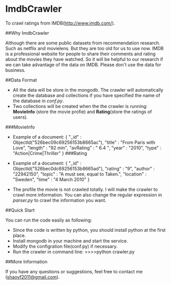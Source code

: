 ImdbCrawler
===========

To crawl ratings from IMDB(http://www.imdb.com/).

##Why ImdbCrawler

Although there are some public datasets from recommendation research. 
Such as netflix and movielens. But they are too old for us to use now. 
IMDB is a professional website for people to share their comments and 
rating about the movies they have watched. So it will be helpful to 
our research if we can take advantage of the data on IMDB. Please 
don't use the data for business.

##Data Format

* All the data will be store in the mongodb. The crawler will automatically
create the database and collections if you have specified the name of the
database in *conf.py*.
* Two collections will be created when the the crawler is running: **MovieInfo**
(store the movie profie) and **Rating**(store the ratings of users).

###MovieInfo
* Example of a document:
{ "_id" : ObjectId("526bec09c69256153b8665ac"), "title" : "From Paris with Love", "length" : "92 min", "avRating" : " 6.4 ", "year" : "2010", "type" : "Action|Crime|Thriller" }
###Rating
* Example of a document:
{ "_id" : ObjectId("526bec0dc69256153b8665ad"), "rating" : "9", "author" : "22942150", "topic" : "A must see, equal to Taken.", "location" : "Sweden", "time" : "4 March 2010" }

* The profile the movie is not crawled totally. I will make the crawler to crawl
more information. You can also change the regular expression in *parser.py* to crawl the information you want.

##Quick Start

You can run the code easily as following:
* Since the code is written by python, you should install python at 
the first place.
* Install mongodb in your machine and start the service.
* Modify the configration file(conf.py) if necessary.
* Run the crawler in command line:    >>>>python crawler.py

##More Information

If you have any questions or suggestions, feel free to contact me
(shaoyf2011@gmail.com).
